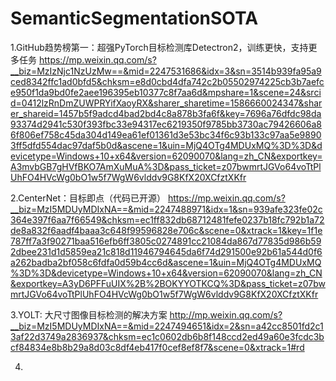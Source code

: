 # SemanticSegmentationSOTA
1.GitHub趋势榜第一：超强PyTorch目标检测库Detectron2，训练更快，支持更多任务 
https://mp.weixin.qq.com/s?__biz=MzIzNjc1NzUzMw==&mid=2247531686&idx=3&sn=3514b939fa95a9ced8342ffc1ad0bfd5&chksm=e8d0cbd4dfa742c2b05502974225cb3b7aefce950f1da9bd0fe2aee196395eb10377c8f7aa6d&mpshare=1&scene=24&srcid=0412lzRnDmZUWPRYifXaoyRX&sharer_sharetime=1586660024347&sharer_shareid=1457b5f9adcd4bad2bd4c8a878b3fa6f&key=7696a76dfdc98da93374d2941c530f393fbc33e94317ec6219350f9785bb3730ac79426606a86f806ef758c45da304d149ea61ef01361d3e53bc34f6c93b133c97aa5e98903ff5dfd554dac97daf5b0d&ascene=1&uin=MjQ4OTg4MDUxMQ%3D%3D&devicetype=Windows+10+x64&version=62090070&lang=zh_CN&exportkey=A3mvbGB7gHVfBKO7AmXuMuA%3D&pass_ticket=z07bwmrtJGVo64voTtPlUhFO4HVcWg0bO1w5f7WgW6vlddv9G8KfX20XCfztXKfr

2.CenterNet：目标即点（代码已开源）
https://mp.weixin.qq.com/s?__biz=MzI5MDUyMDIxNA==&mid=2247488971&idx=1&sn=939afe323fe02c364e397f6aa7f66549&chksm=ec1ff832db68712481fefe0237b18fc792b1a72de8a832f6aadf4baaa3c648f99596828e706c&scene=0&xtrack=1&key=1f1e787ff7a3f90271baa516efb6ff3805c0274891cc21084da867d77835d986b592dbee231d1d5859ea21c818d11946794645da6f74d291500e92b61a544d0f6a262badba2bf058c6fdfa0d59b4cc6d&ascene=1&uin=MjQ4OTg4MDUxMQ%3D%3D&devicetype=Windows+10+x64&version=62090070&lang=zh_CN&exportkey=A3yD6PFFuUIX%2B%2BOKYYOTKCQ%3D&pass_ticket=z07bwmrtJGVo64voTtPlUhFO4HVcWg0bO1w5f7WgW6vlddv9G8KfX20XCfztXKfr

3.YOLT: 大尺寸图像目标检测的解决方案 
http://mp.weixin.qq.com/s?__biz=MzI5MDUyMDIxNA==&mid=2247494651&idx=2&sn=a42cc8501fd2c13af22d3749a2836937&chksm=ec1c0602db6b8f148ccd2ed49a60e3fcdc3bcf84834e8b8b29a8d03c8df4eb417f0cef8ef8f7&scene=0&xtrack=1#rd

4.